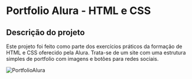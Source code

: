 <h1>Portfolio Alura - HTML e CSS</h1>

<h2>Descrição do projeto</h2>

<p>Este projeto foi feito como parte dos exercícios práticos da formação de HTML e CSS oferecido pela Alura. Trata-se de um site com uma estrutura simples de portfolio com  imagens e botões para redes sociais.</p>

![PortfolioAlura](https://github.com/alexfilhoo/portfolio-Alura/assets/97108107/bdccd9bf-c15f-4592-9ec6-9509652ae553)
